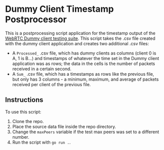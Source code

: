 # Dummy Client Timestamp Postprocessor
This is a postprocessing script application for the timestamp output of the [WebRTC Dummy client testing suite](https://github.com/JI-0/WebRTC-Dummy-Client). This script takes the .csv file created with the dummy client application and creates two additional .csv files:
* A `Processed_` .csv file, which has dummy clients as columns (client 0 is A, 1 is B...) and timestamps of whatever the time set in the Dummy client application was as rows; the data in the cells is the number of packets received in a certain second.
* A `Sum_` .csv file, which has a timestamps as rows like the previous file, but only has 3 columns - a minimum, maximum, and average of packets received per client of the previous file.

## Instructions
To use this script:
1. Clone the repo.
2. Place the source data file inside the repo directory.
3. Change the `maxPeers` variable if the test max peers was set to a different number.
4. Run the script with `go run .`.